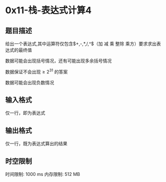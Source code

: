 # 0x11-栈-表达式计算4

## 题目描述

给出一个表达式,其中运算符仅包含$+,-,*,/,^$（加 减 乘 整除 乘方）要求求出表达式的最终值

数据可能会出现括号情况，还有可能出现多余括号情况


数据保证不会出现$≥2 ^{31}$
 的答案

数据可能会出现负数情况


## 输入格式

仅一行，即为表达式

## 输出格式

仅一行，既为表达式算出的结果

## 时空限制

时间限制: 1000 ms
内存限制: 512 MB
